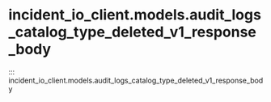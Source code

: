 # incident_io_client.models.audit_logs_catalog_type_deleted_v1_response_body

::: incident_io_client.models.audit_logs_catalog_type_deleted_v1_response_body

